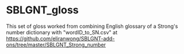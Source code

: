 # SBLGNT_gloss

This set of gloss worked from combining English glossary of a Strong's number dictionary with "wordID_to_SN.csv" at https://github.com/eliranwong/SBLGNT-add-ons/tree/master/SBLGNT_Strong_number
